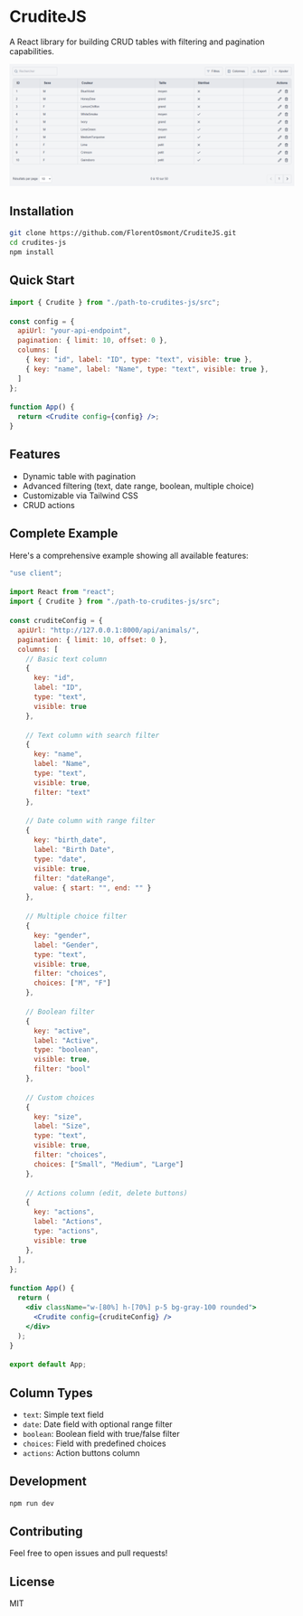 # CruditeJS

A React library for building CRUD tables with filtering and pagination capabilities.

![Demo of CruditeJS table](demo.png)

## Installation

```bash
git clone https://github.com/FlorentOsmont/CruditeJS.git
cd crudites-js
npm install
```

## Quick Start

```jsx
import { Crudite } from "./path-to-crudites-js/src";

const config = {
  apiUrl: "your-api-endpoint",
  pagination: { limit: 10, offset: 0 },
  columns: [
    { key: "id", label: "ID", type: "text", visible: true },
    { key: "name", label: "Name", type: "text", visible: true },
  ]
};

function App() {
  return <Crudite config={config} />;
}
```

## Features

- Dynamic table with pagination
- Advanced filtering (text, date range, boolean, multiple choice)
- Customizable via Tailwind CSS
- CRUD actions

## Complete Example

Here's a comprehensive example showing all available features:

```jsx
"use client";

import React from "react";
import { Crudite } from "./path-to-crudites-js/src";

const cruditeConfig = {
  apiUrl: "http://127.0.0.1:8000/api/animals/",
  pagination: { limit: 10, offset: 0 },
  columns: [
    // Basic text column
    { 
      key: "id", 
      label: "ID", 
      type: "text", 
      visible: true 
    },
    
    // Text column with search filter
    { 
      key: "name", 
      label: "Name", 
      type: "text", 
      visible: true,
      filter: "text" 
    },
    
    // Date column with range filter
    { 
      key: "birth_date", 
      label: "Birth Date", 
      type: "date", 
      visible: true, 
      filter: "dateRange", 
      value: { start: "", end: "" } 
    },
    
    // Multiple choice filter
    { 
      key: "gender", 
      label: "Gender", 
      type: "text", 
      visible: true, 
      filter: "choices", 
      choices: ["M", "F"] 
    },
    
    // Boolean filter
    { 
      key: "active", 
      label: "Active", 
      type: "boolean", 
      visible: true, 
      filter: "bool" 
    },
    
    // Custom choices
    { 
      key: "size", 
      label: "Size", 
      type: "text", 
      visible: true, 
      filter: "choices", 
      choices: ["Small", "Medium", "Large"] 
    },
    
    // Actions column (edit, delete buttons)
    { 
      key: "actions", 
      label: "Actions", 
      type: "actions", 
      visible: true 
    },
  ],
};

function App() {
  return (
    <div className="w-[80%] h-[70%] p-5 bg-gray-100 rounded">
      <Crudite config={cruditeConfig} />
    </div>
  );
}

export default App;
```

## Column Types

- `text`: Simple text field
- `date`: Date field with optional range filter
- `boolean`: Boolean field with true/false filter
- `choices`: Field with predefined choices
- `actions`: Action buttons column

## Development

```bash
npm run dev
```

## Contributing

Feel free to open issues and pull requests!

## License

MIT